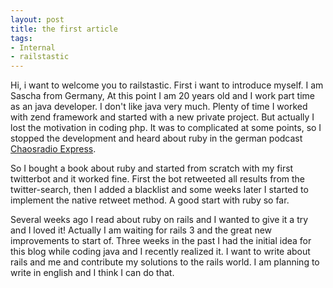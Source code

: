 ```yaml
--- 
layout: post
title: the first article
tags: 
- Internal
- railstastic
---
```


Hi, i want to welcome you to railstastic. First i want to introduce myself. I am Sascha from Germany, At this point I am 20 years old and I work part time as an java developer. I don't like java very much. Plenty of time I worked with zend framework and started with a new private project. But actually I lost the motivation in coding php. It was to complicated at some points, so I stopped the development and heard about ruby in the german podcast <a href="http://chaosradio.ccc.de/chaosradio_express.html" target="_blank">Chaosradio Express</a>.

So I bought a book about ruby and started from scratch with my first twitterbot and it worked fine. First the bot retweeted all results from the twitter-search, then I added a blacklist and some weeks later I started to implement the native retweet method. A good start with ruby so far.

Several weeks ago I read about ruby on rails and I wanted to give it a try and I loved it! Actually I am waiting for rails 3 and the great new improvements to start of. Three weeks in the past I had the initial idea for this blog while coding java and I recently realized it. I want to write about rails and me and contribute my solutions to the rails world. I am planning to write in english and I think I can do that.
